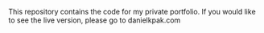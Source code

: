 This repository contains the code for my private portfolio. If you would like to see the live version, please go to danielkpak.com
